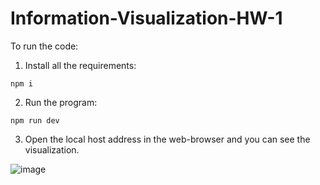 # Information-Visualization-HW-1

To run the code:
1) Install all the requirements:
```
npm i
```
2) Run the program:
```
npm run dev
```
3) Open the local host address in the web-browser and you can see the visualization.

![image](https://github.com/user-attachments/assets/83fb8e68-70bd-417d-bdab-9828739a03cb)

